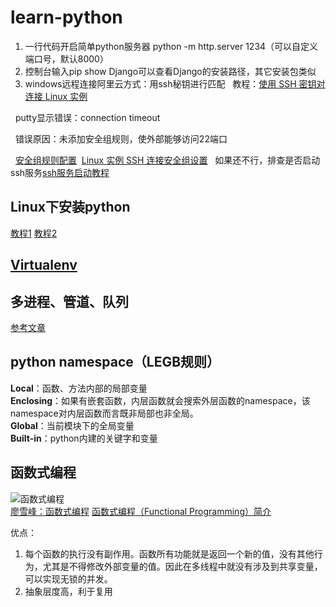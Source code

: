 # learn-python
1. 一行代码开启简单python服务器 python -m http.server 1234（可以自定义端口号，默认8000）
2. 控制台输入pip show Django可以查看Django的安装路径，其它安装包类似
3. windows远程连接阿里云方式：用ssh秘钥进行匹配
   教程：[使用 SSH 密钥对连接 Linux 实例](https://help.aliyun.com/document_detail/51798.html?spm=5176.doc51792.2.6.DAXO8s)
   
   putty显示错误：connection timeout
   
   错误原因：未添加安全组规则，使外部能够访问22端口
   
   [安全组规则配置](https://help.aliyun.com/document_detail/25475.html?spm=5176.2020520101.121.1.6029e411vFxRUf)
   [Linux 实例 SSH 连接安全组设置](https://help.aliyun.com/knowledge_detail/52086.html)
   如果还不行，排查是否启动ssh服务[ssh服务启动教程](https://yq.aliyun.com/articles/131764)
## Linux下安装python
[教程1](http://www.linuxidc.com/Linux/2016-04/129784.htm) [教程2](http://blog.csdn.net/hobohero/article/details/54381475)

## [Virtualenv](https://www.liaoxuefeng.com/wiki/0014316089557264a6b348958f449949df42a6d3a2e542c000/001432712108300322c61f256c74803b43bfd65c6f8d0d0000)

## 多进程、管道、队列
[参考文章](http://python.jobbole.com/82045/)

## python namespace（LEGB规则）
**Local**：函数、方法内部的局部变量  
**Enclosing**：如果有嵌套函数，内层函数就会搜索外层函数的namespace，该namespace对内层函数而言既非局部也非全局。  
**Global**：当前模块下的全局变量  
**Built-in**：python内建的关键字和变量  

## 函数式编程
![函数式编程](http://oyrpkn4bk.bkt.clouddn.com/%E5%87%BD%E6%95%B0%E5%BC%8F%E7%BC%96%E7%A8%8B.png)  
[廖雪峰：函数式编程](https://www.liaoxuefeng.com/wiki/0014316089557264a6b348958f449949df42a6d3a2e542c000/0014317848428125ae6aa24068b4c50a7e71501ab275d52000)
[函数式编程（Functional Programming）简介](http://janfan.cn/chinese/2015/05/18/functional-programming.html)  

优点：  
1. 每个函数的执行没有副作用。函数所有功能就是返回一个新的值，没有其他行为，尤其是不得修改外部变量的值。因此在多线程中就没有涉及到共享变量，可以实现无锁的并发。
2. 抽象层度高，利于复用

